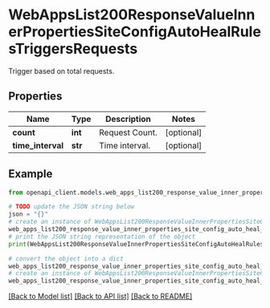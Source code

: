 # WebAppsList200ResponseValueInnerPropertiesSiteConfigAutoHealRulesTriggersRequests

Trigger based on total requests.

## Properties

Name | Type | Description | Notes
------------ | ------------- | ------------- | -------------
**count** | **int** | Request Count. | [optional] 
**time_interval** | **str** | Time interval. | [optional] 

## Example

```python
from openapi_client.models.web_apps_list200_response_value_inner_properties_site_config_auto_heal_rules_triggers_requests import WebAppsList200ResponseValueInnerPropertiesSiteConfigAutoHealRulesTriggersRequests

# TODO update the JSON string below
json = "{}"
# create an instance of WebAppsList200ResponseValueInnerPropertiesSiteConfigAutoHealRulesTriggersRequests from a JSON string
web_apps_list200_response_value_inner_properties_site_config_auto_heal_rules_triggers_requests_instance = WebAppsList200ResponseValueInnerPropertiesSiteConfigAutoHealRulesTriggersRequests.from_json(json)
# print the JSON string representation of the object
print(WebAppsList200ResponseValueInnerPropertiesSiteConfigAutoHealRulesTriggersRequests.to_json())

# convert the object into a dict
web_apps_list200_response_value_inner_properties_site_config_auto_heal_rules_triggers_requests_dict = web_apps_list200_response_value_inner_properties_site_config_auto_heal_rules_triggers_requests_instance.to_dict()
# create an instance of WebAppsList200ResponseValueInnerPropertiesSiteConfigAutoHealRulesTriggersRequests from a dict
web_apps_list200_response_value_inner_properties_site_config_auto_heal_rules_triggers_requests_from_dict = WebAppsList200ResponseValueInnerPropertiesSiteConfigAutoHealRulesTriggersRequests.from_dict(web_apps_list200_response_value_inner_properties_site_config_auto_heal_rules_triggers_requests_dict)
```
[[Back to Model list]](../README.md#documentation-for-models) [[Back to API list]](../README.md#documentation-for-api-endpoints) [[Back to README]](../README.md)


